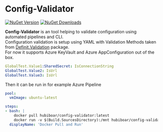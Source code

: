 # Config-Validator

[![NuGet Version](https://img.shields.io/nuget/v/ConfigValidator.Cli)](https://www.nuget.org/packages/ConfigValidator.Cli/)
[![NuGet Downloads](https://img.shields.io/nuget/dt/ConfigValidator.Cli)](https://www.nuget.org/packages/ConfigValidator.Cli/)

**Config-Validator** is an tool helping to validate configuration using automated pipelines and CLI.
<br>Configuration validation is setup using YAML with Validation Methods taken from [Definit.Validation](https://www.nuget.org/packages/Definit.Validation/) package.
<br>For now it supports Azure KeyVault and Azure AppConfiguration out of the box.

```yml
﻿GlobalTest.Value1:SharedSecret: IsConnectionString
GlobalTest.Value2: IsUrl
GlobalTest.Value3: IsUrl
```

Then it can be run in for example Azure Pipeline

```yml
pool:
  vmImage: ubuntu-latest

steps:
- bash: |
    docker pull hubiboar/config-validator:latest
    docker run -v $(Build.SourcesDirectory):/mnt hubiboar/config-validator:latest azure app-configuration-secret --file-path "../mnt/validation.yml" --key-vault-name "$(KV-Name)" --tenant-id $(TenantId) --client-id $(ClientId) --client-secret $(ClientSecret) --secret-name "AppConfigConnectionString"
  displayName: 'Docker Pull and Run'
```


